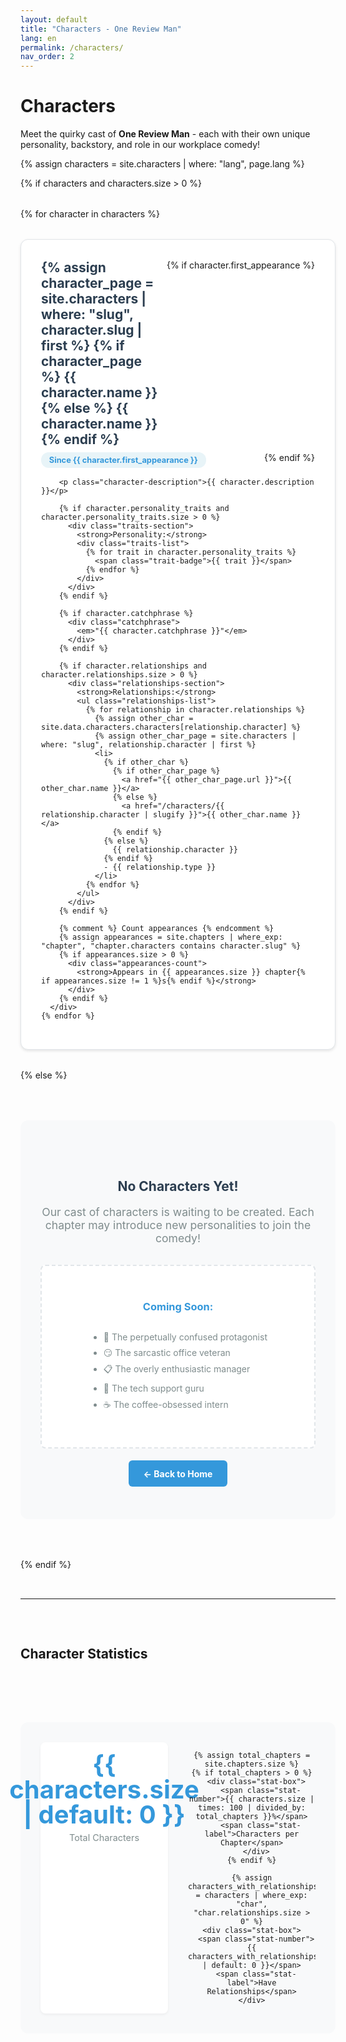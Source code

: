 ```yaml
---
layout: default
title: "Characters - One Review Man"
lang: en
permalink: /characters/
nav_order: 2
---
```


# Characters

Meet the quirky cast of **One Review Man** - each with their own unique personality, backstory, and role in our workplace comedy!

{% assign characters = site.characters | where: "lang", page.lang %}

{% if characters and characters.size > 0 %}
  <div class="characters-grid">
    {% for character in characters %}
      <div class="character-profile-card">
        <div class="character-header">
          <h2 class="character-name">
            {% assign character_page = site.characters | where: "slug", character.slug | first %}
            {% if character_page %}
              <a href="{{ character_page.url }}">{{ character.name }}</a>
            {% else %}
              <a href="/characters/{{ character.slug | slugify }}">{{ character.name }}</a>
            {% endif %}
          </h2>
          {% if character.first_appearance %}
            <span class="first-appearance-badge">
              Since {{ character.first_appearance }}
            </span>
          {% endif %}
        </div>
        
        <p class="character-description">{{ character.description }}</p>
        
        {% if character.personality_traits and character.personality_traits.size > 0 %}
          <div class="traits-section">
            <strong>Personality:</strong>
            <div class="traits-list">
              {% for trait in character.personality_traits %}
                <span class="trait-badge">{{ trait }}</span>
              {% endfor %}
            </div>
          </div>
        {% endif %}
        
        {% if character.catchphrase %}
          <div class="catchphrase">
            <em>"{{ character.catchphrase }}"</em>
          </div>
        {% endif %}
        
        {% if character.relationships and character.relationships.size > 0 %}
          <div class="relationships-section">
            <strong>Relationships:</strong>
            <ul class="relationships-list">
              {% for relationship in character.relationships %}
                {% assign other_char = site.data.characters.characters[relationship.character] %}
                {% assign other_char_page = site.characters | where: "slug", relationship.character | first %}
                <li>
                  {% if other_char %}
                    {% if other_char_page %}
                      <a href="{{ other_char_page.url }}">{{ other_char.name }}</a>
                    {% else %}
                      <a href="/characters/{{ relationship.character | slugify }}">{{ other_char.name }}</a>
                    {% endif %}
                  {% else %}
                    {{ relationship.character }}
                  {% endif %}
                  - {{ relationship.type }}
                </li>
              {% endfor %}
            </ul>
          </div>
        {% endif %}
        
        {% comment %} Count appearances {% endcomment %}
        {% assign appearances = site.chapters | where_exp: "chapter", "chapter.characters contains character.slug" %}
        {% if appearances.size > 0 %}
          <div class="appearances-count">
            <strong>Appears in {{ appearances.size }} chapter{% if appearances.size != 1 %}s{% endif %}</strong>
          </div>
        {% endif %}
      </div>
    {% endfor %}
  </div>
{% else %}
  <div class="no-characters">
    <h2>No Characters Yet!</h2>
    <p>Our cast of characters is waiting to be created. Each chapter may introduce new personalities to join the comedy!</p>
    <div class="character-teaser">
      <h3>Coming Soon:</h3>
      <ul>
        <li>🤔 The perpetually confused protagonist</li>
        <li>😏 The sarcastic office veteran</li>
        <li>📋 The overly enthusiastic manager</li>
        <li>🤖 The tech support guru</li>
        <li>☕ The coffee-obsessed intern</li>
      </ul>
    </div>
    <a href="/" class="back-home">← Back to Home</a>
  </div>
{% endif %}

---

## Character Statistics

<div class="character-stats">
  <div class="stats-grid">
    <div class="stat-box">
      <span class="stat-number">{{ characters.size | default: 0 }}</span>
      <span class="stat-label">Total Characters</span>
    </div>
    
    {% assign total_chapters = site.chapters.size %}
    {% if total_chapters > 0 %}
      <div class="stat-box">
        <span class="stat-number">{{ characters.size | times: 100 | divided_by: total_chapters }}%</span>
        <span class="stat-label">Characters per Chapter</span>
      </div>
    {% endif %}
    
    {% assign characters_with_relationships = characters | where_exp: "char", "char.relationships.size > 0" %}
    <div class="stat-box">
      <span class="stat-number">{{ characters_with_relationships.size | default: 0 }}</span>
      <span class="stat-label">Have Relationships</span>
    </div>
  </div>
</div>

<style>
.characters-grid {
  display: grid;
  grid-template-columns: repeat(auto-fit, minmax(400px, 1fr));
  gap: 2rem;
  margin: 2rem 0;
}

.character-profile-card {
  background: white;
  border: 1px solid #e1e5e9;
  border-radius: 12px;
  padding: 2rem;
  box-shadow: 0 2px 4px rgba(0,0,0,0.1);
  transition: transform 0.2s ease, box-shadow 0.2s ease;
}

.character-profile-card:hover {
  transform: translateY(-3px);
  box-shadow: 0 6px 12px rgba(0,0,0,0.15);
}

.character-header {
  display: flex;
  justify-content: space-between;
  align-items: flex-start;
  margin-bottom: 1rem;
  flex-wrap: wrap;
  gap: 0.5rem;
}

.character-name {
  margin: 0;
  color: #2c3e50;
  flex: 1;
}

.character-name a {
  color: inherit;
  text-decoration: none;
}

.character-name a:hover {
  color: #3498db;
}

.first-appearance-badge {
  background-color: #e8f4f8;
  color: #3498db;
  padding: 0.3rem 0.8rem;
  border-radius: 12px;
  font-size: 0.8rem;
  font-weight: bold;
  white-space: nowrap;
}

.character-description {
  color: #5a6c7d;
  line-height: 1.5;
  margin-bottom: 1.5rem;
  font-style: italic;
}

.traits-section, .relationships-section {
  margin-bottom: 1rem;
}

.traits-list {
  display: flex;
  flex-wrap: wrap;
  gap: 0.4rem;
  margin-top: 0.5rem;
}

.trait-badge {
  background-color: #3498db;
  color: white;
  padding: 0.3rem 0.7rem;
  border-radius: 15px;
  font-size: 0.8rem;
  font-weight: 500;
}

.catchphrase {
  background-color: #f8f9fa;
  padding: 1rem;
  border-left: 4px solid #e74c3c;
  border-radius: 0 6px 6px 0;
  margin: 1rem 0;
  color: #2c3e50;
  font-size: 1.1rem;
}

.relationships-list {
  list-style: none;
  padding: 0;
  margin-top: 0.5rem;
}

.relationships-list li {
  padding: 0.3rem 0;
  color: #7f8c8d;
}

.relationships-list a {
  color: #3498db;
  text-decoration: none;
  font-weight: 500;
}

.relationships-list a:hover {
  text-decoration: underline;
}

.appearances-count {
  margin-top: 1.5rem;
  padding: 0.8rem;
  background-color: #e8f5e8;
  border-radius: 6px;
  text-align: center;
  color: #27ae60;
  font-size: 0.9rem;
}

.no-characters {
  text-align: center;
  padding: 4rem 2rem;
  background-color: #f8f9fa;
  border-radius: 12px;
  margin: 2rem 0;
}

.no-characters h2 {
  color: #2c3e50;
  margin-bottom: 1rem;
}

.no-characters p {
  color: #7f8c8d;
  font-size: 1.1rem;
  margin-bottom: 2rem;
}

.character-teaser {
  background-color: white;
  padding: 2rem;
  border-radius: 8px;
  margin: 2rem 0;
  border: 2px dashed #e1e5e9;
}

.character-teaser h3 {
  color: #3498db;
  margin-bottom: 1rem;
}

.character-teaser ul {
  text-align: left;
  display: inline-block;
  color: #7f8c8d;
}

.character-teaser li {
  margin-bottom: 0.5rem;
}

.back-home {
  background-color: #3498db;
  color: white;
  padding: 0.8rem 1.5rem;
  border-radius: 6px;
  text-decoration: none;
  font-weight: bold;
  transition: background-color 0.2s ease;
}

.back-home:hover {
  background-color: #2980b9;
  color: white;
  text-decoration: none;
}

.character-stats {
  background-color: #f8f9fa;
  padding: 2rem;
  border-radius: 12px;
  margin-top: 3rem;
}

.stats-grid {
  display: grid;
  grid-template-columns: repeat(auto-fit, minmax(200px, 1fr));
  gap: 2rem;
  text-align: center;
}

.stat-box {
  display: flex;
  flex-direction: column;
  align-items: center;
  padding: 1rem;
  background-color: white;
  border-radius: 8px;
  box-shadow: 0 2px 4px rgba(0,0,0,0.05);
}

.stat-number {
  font-size: 2.5rem;
  font-weight: bold;
  color: #3498db;
  line-height: 1;
}

.stat-label {
  color: #7f8c8d;
  font-size: 0.9rem;
  margin-top: 0.5rem;
}

@media (max-width: 768px) {
  .characters-grid {
    grid-template-columns: 1fr;
  }
  
  .character-header {
    flex-direction: column;
    align-items: flex-start;
  }
  
  .stats-grid {
    grid-template-columns: 1fr;
    gap: 1rem;
  }
}
</style> 
